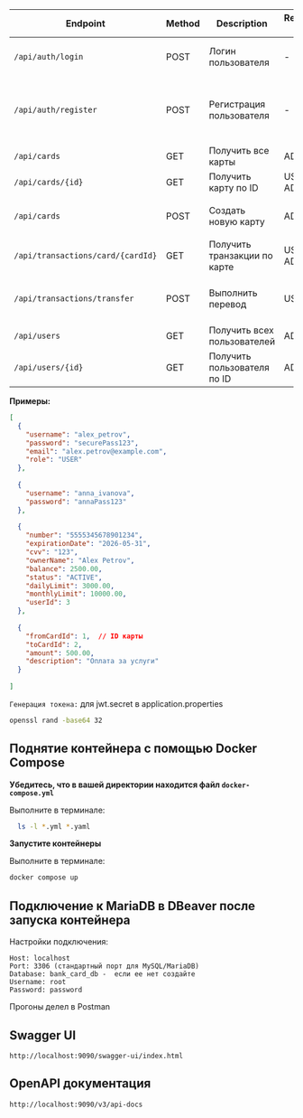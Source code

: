 | Endpoint                                      | Method | Description                              | Required Role | Headers                               | Body (JSON example)                                                                 |
|-----------------------------------------------|--------|------------------------------------------|---------------|---------------------------------------|------------------------------------------------------------------------------------|
| `/api/auth/login`                             | POST   | Логин пользователя                       | -             | -                                     | `{"username": "new_admin", "password": "admin_password"}`                          |
| `/api/auth/register`                          | POST   | Регистрация пользователя                 | -             | -                                     | `{"username": "new_user", "password": "new_password", "email": "user@example.com", "role": "USER"}` |
| `/api/cards`                                  | GET    | Получить все карты                       | ADMIN         | `Authorization: Bearer <token>`       | -                                                                                  |
| `/api/cards/{id}`                             | GET    | Получить карту по ID                     | USER, ADMIN   | `Authorization: Bearer <token>`       | -                                                                                  |
| `/api/cards`                                  | POST   | Создать новую карту                      | ADMIN         | `Authorization: Bearer <token>`, `Content-Type: application/json` | `{"number": "4111111111111111", "expirationDate": "2025-12-31", ...}`              |
| `/api/transactions/card/{cardId}`             | GET    | Получить транзакции по карте             | USER, ADMIN   | `Authorization: Bearer <token>`       | -                                                                                  |
| `/api/transactions/transfer`                  | POST   | Выполнить перевод                        | USER          | `Authorization: Bearer <token>`, `Content-Type: application/json` | `{"fromCardId": 5, "toCardId": 4, "amount": 100.00, "description": "Test transfer"}` |
| `/api/users`                                  | GET    | Получить всех пользователей              | ADMIN         | `Authorization: Bearer <token>`       | -                                                                                  |
| `/api/users/{id}`                             | GET    | Получить пользователя по ID              | ADMIN         | `Authorization: Bearer <token>`       | -                                                                                  |

**Примеры:**
```json
[
  {
    "username": "alex_petrov",
    "password": "securePass123",
    "email": "alex.petrov@example.com",
    "role": "USER"
  },
  
  {
    "username": "anna_ivanova",
    "password": "annaPass123"
  },
  
  {
    "number": "5555345678901234",
    "expirationDate": "2026-05-31",
    "cvv": "123",
    "ownerName": "Alex Petrov",
    "balance": 2500.00,
    "status": "ACTIVE",
    "dailyLimit": 3000.00,
    "monthlyLimit": 10000.00,
    "userId": 3
  },
  
  {
    "fromCardId": 1,  // ID карты 
    "toCardId": 2,    
    "amount": 500.00,
    "description": "Оплата за услуги"
  }
  
]
```

`Генерация токена:` для  jwt.secret в application.properties
```bash
openssl rand -base64 32
```

## Поднятие контейнера с помощью Docker Compose

**Убедитесь, что в вашей директории находится файл `docker-compose.yml`**

Выполните в терминале:

```bash
  ls -l *.yml *.yaml
```

**Запустите контейнеры**

Выполните в терминале:

```bash
docker compose up
```

## Подключение к MariaDB в DBeaver после запуска контейнера

Настройки подключения:

```
Host: localhost
Port: 3306 (стандартный порт для MySQL/MariaDB)
Database: bank_card_db -  если ее нет создайте 
Username: root
Password: password
```

Прогоны делел в Postman


## Swagger UI

```
http://localhost:9090/swagger-ui/index.html
```

## OpenAPI документация

```
http://localhost:9090/v3/api-docs
```